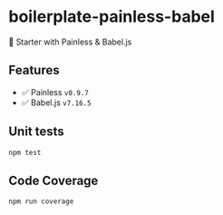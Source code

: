 # boilerplate-painless-babel

🍴 Starter with Painless & Babel.js

## Features

* :white_check_mark: Painless `v0.9.7`
* :white_check_mark: Babel.js `v7.16.5`

## Unit tests

```bash
npm test
```

## Code Coverage

```bash
npm run coverage
```
